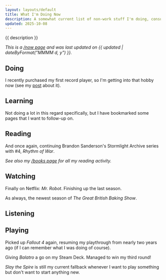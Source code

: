 ```yaml
---
layout: layouts/default
title: What I'm Doing Now
description: A somewhat current list of non-work stuff I'm doing, consuming, or being entertained by.
updated: 2025-10-08
---
```


{{ description }}

_This is a [/now page](https://nownownow.com/about) and was last updated on {{ updated | dateByFormat("MMMM d, y") }}._

## Doing

I recently purchased my first record player, so I'm getting into that hobby now (see my [post](/posts/2025/starting-a-records-collection) about it).

## Learning

Not doing a lot in this regard specifically, but I have bookmarked some pages that I want to follow-up on.

## Reading

And once again, continuing Brandon Sanderson's Stormlight Archive series with #4, _Rhythm of War_.

_See also my [/books page](/books/) for all my reading activity._

## Watching

Finally on Netflix: _Mr. Robot_. Finishing up the last season.

As always, the newest season of _The Great British Baking Show_.

## Listening

<now-playing username="spencer314" recents="true"></now-playing>

## Playing

Picked up _Fallout 4_ again, resuming my playthrough from nearly two years ago (if I can remember what I was doing of course).

Giving _Balatro_ a go on my Steam Deck. Managed to win my third round!

_Slay the Spire_ is still my current fallback whenever I want to play something but don't want to start anything new.
